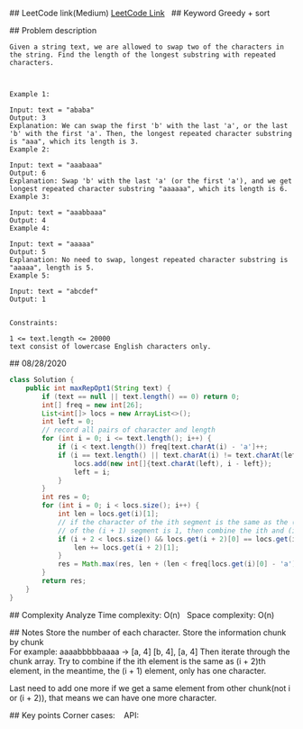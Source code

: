## LeetCode link(Medium)
[LeetCode Link](https://leetcode.com/problems/swap-for-longest-repeated-character-substring/)
 
## Keyword
Greedy + sort

## Problem description
```
Given a string text, we are allowed to swap two of the characters in the string. Find the length of the longest substring with repeated characters.

 

Example 1:

Input: text = "ababa"
Output: 3
Explanation: We can swap the first 'b' with the last 'a', or the last 'b' with the first 'a'. Then, the longest repeated character substring is "aaa", which its length is 3.
Example 2:

Input: text = "aaabaaa"
Output: 6
Explanation: Swap 'b' with the last 'a' (or the first 'a'), and we get longest repeated character substring "aaaaaa", which its length is 6.
Example 3:

Input: text = "aaabbaaa"
Output: 4
Example 4:

Input: text = "aaaaa"
Output: 5
Explanation: No need to swap, longest repeated character substring is "aaaaa", length is 5.
Example 5:

Input: text = "abcdef"
Output: 1
 

Constraints:

1 <= text.length <= 20000
text consist of lowercase English characters only.
```
## 08/28/2020
```java
class Solution {
    public int maxRepOpt1(String text) {
        if (text == null || text.length() == 0) return 0;
        int[] freq = new int[26];
        List<int[]> locs = new ArrayList<>();
        int left = 0;
        // record all pairs of character and length
        for (int i = 0; i <= text.length(); i++) {
            if (i < text.length()) freq[text.charAt(i) - 'a']++;
            if (i == text.length() || text.charAt(i) != text.charAt(left)) {
                locs.add(new int[]{text.charAt(left), i - left});
                left = i;
            }
        }
        int res = 0;
        for (int i = 0; i < locs.size(); i++) {
            int len = locs.get(i)[1];
            // if the character of the ith segment is the same as the (i + 2)th segment and the length
            // of the (i + 1) segment is 1, then combine the ith and (i + 2)th segments
            if (i + 2 < locs.size() && locs.get(i + 2)[0] == locs.get(i)[0] && locs.get(i + 1)[1] == 1) {
                len += locs.get(i + 2)[1];
            }
            res = Math.max(res, len + (len < freq[locs.get(i)[0] - 'a'] ? 1 : 0));
        }
        return res;
    }
}
```

## Complexity Analyze
Time complexity: O(n)  
Space complexity: O(n)

## Notes
Store the number of each character.
Store the information chunk by chunk   
For example: aaaabbbbbaaaa -> [a, 4] [b, 4], [a, 4]
Then iterate through the chunk array.
Try to combine if the ith element is the same as (i + 2)th element, in the meantime, the (i + 1) element, only has one character.

Last need to add one more if we get a same element from other chunk(not i or (i + 2)), that means we can have one more character.  

## Key points
Corner cases:   
API: